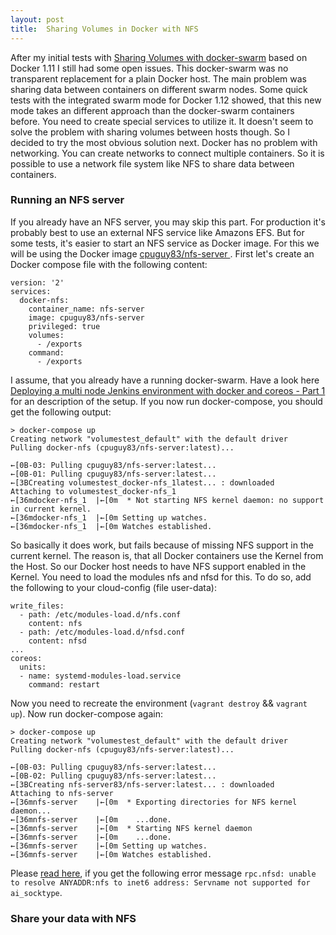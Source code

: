 ```yaml
---
layout: post
title:  Sharing Volumes in Docker with NFS
---
```


After my initial tests with [Sharing Volumes with docker-swarm](/Sharing-Volumes-With-Docker-Swarm/) based on Docker 1.11 I still had some open issues. This docker-swarm was no transparent replacement for a plain Docker host. The main problem was sharing data between containers on different swarm nodes. Some quick tests with the integrated swarm mode for Docker 1.12 showed, that this new mode takes an different approach than the docker-swarm containers before. You need to create special services to utilize it. It doesn't seem to solve the problem with sharing volumes between hosts though.
So I decided to try the most obvious solution next. Docker has no problem with networking. You can create networks to connect multiple containers. So it is possible to use a network file system like NFS to share data between containers.

<!-- more -->

### Running an NFS server
If you already have an NFS server, you may skip this part. For production it's probably best to use an external NFS service like Amazons EFS. But for some tests, it's easier to start an NFS service as Docker image. For this we will be using the Docker image [cpuguy83/nfs-server ](https://github.com/cpuguy83/docker-nfs-server). First let's create an Docker compose file with the following content:

```
version: '2'
services:
  docker-nfs:
    container_name: nfs-server
    image: cpuguy83/nfs-server
    privileged: true
    volumes:
      - /exports
    command:
      - /exports
```

I assume, that you already have a running docker-swarm. Have a look here [Deploying a multi node Jenkins environment with docker and coreos - Part 1](/Master-Slave-Jenkins-With-Docker-Part1/) for an description of the setup. If you now run docker-compose, you should get the following output:

```
> docker-compose up
Creating network "volumestest_default" with the default driver
Pulling docker-nfs (cpuguy83/nfs-server:latest)...

←[0B-03: Pulling cpuguy83/nfs-server:latest...
←[0B-01: Pulling cpuguy83/nfs-server:latest...
←[3BCreating volumestest_docker-nfs_1latest... : downloaded
Attaching to volumestest_docker-nfs_1
←[36mdocker-nfs_1  |←[0m  * Not starting NFS kernel daemon: no support in current kernel.
←[36mdocker-nfs_1  |←[0m Setting up watches.
←[36mdocker-nfs_1  |←[0m Watches established.
```

So basically it does work, but fails because of missing NFS support in the current kernel. The reason is, that all Docker containers use the Kernel from the Host. So our Docker host needs to have NFS support enabled in the Kernel. You need to load the modules nfs and nfsd for this. To do so, add the following to your cloud-config (file user-data):

```
write_files:
  - path: /etc/modules-load.d/nfs.conf
    content: nfs
  - path: /etc/modules-load.d/nfsd.conf
    content: nfsd
...
coreos:
  units:
  - name: systemd-modules-load.service
    command: restart
```

Now you need to recreate the environment (```vagrant destroy``` && ```vagrant up```). Now run docker-compose again:

```
> docker-compose up
Creating network "volumestest_default" with the default driver
Pulling docker-nfs (cpuguy83/nfs-server:latest)...

←[0B-03: Pulling cpuguy83/nfs-server:latest...
←[0B-02: Pulling cpuguy83/nfs-server:latest...
←[3BCreating nfs-server83/nfs-server:latest... : downloaded
Attaching to nfs-server
←[36mnfs-server    |←[0m  * Exporting directories for NFS kernel daemon...
←[36mnfs-server    |←[0m    ...done.
←[36mnfs-server    |←[0m  * Starting NFS kernel daemon
←[36mnfs-server    |←[0m    ...done.
←[36mnfs-server    |←[0m Setting up watches.
←[36mnfs-server    |←[0m Watches established.
```

Please [read here](https://github.com/cpuguy83/docker-nfs-server/issues/10), if you get the following error message ```rpc.nfsd: unable to resolve ANYADDR:nfs to inet6 address: Servname not supported for ai_socktype```.

### Share your data with NFS

